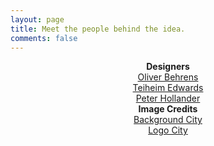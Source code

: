 ```yaml
---
layout: page
title: Meet the people behind the idea.
comments: false
---
```

 
<center><b>Designers</b></center> 
<center><a href="http://ojb2.github.io">Oliver Behrens</a></center>
<center><a href="http://teiheim.github.io">Teiheim Edwards</a></center>
<center><a href="http://peterhollander.github.io">Peter Hollander</a></center>
<center> </center>
<center><b>Image Credits</b></center>
<center><a href="https://pixabay.com/photos/city-street-urban-traffic-busy-1150026/">Background City</a></center>
<center><a href="https://pixabay.com/vectors/brooklyn-new-york-skyline-cityscape-2858985/">Logo City</a></center>
